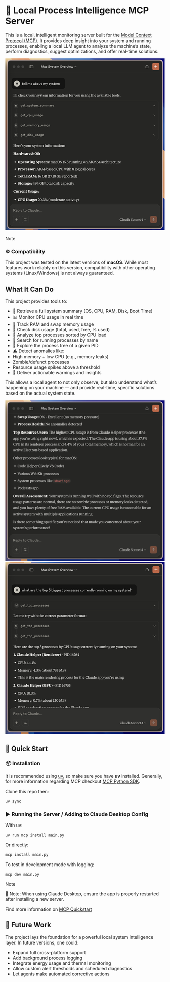 # 🧠 Local Process Intelligence MCP Server
This is a local, intelligent monitoring server built for the [Model Context Protocol (MCP)](https://docs.anthropic.com/en/docs/mcp). It provides deep insight into your system and running processes, enabling a local LLM agent to analyze the machine’s state, perform diagnostics, suggest optimizations, and offer real-time solutions.

<img src="img/img1.png" alt="Screenshot" width="600">

> [!NOTE]
> ### ⚙️ Compatibility
> This project was tested on the latest versions of **macOS**. While most features work reliably on this version, compatibility with other operating systems (Linux/Windows) is not always guaranteed.

## What It Can Do
This project provides tools to:
- 🔧 Retrieve a full system summary (OS, CPU, RAM, Disk, Boot Time)
- 📊 Monitor CPU usage in real time
- 💾 Track RAM and swap memory usage
- 💽 Check disk usage (total, used, free, % used)
- 🧩 Analyze top processes sorted by CPU load
- 🔎 Search for running processes by name
- 🌲 Explore the process tree of a given PID
- ⚠️ Detect anomalies like:
- High memory + low CPU (e.g., memory leaks)
- Zombie/defunct processes
- Resource usage spikes above a threshold
- 🧠 Deliver actionable warnings and insights

This allows a local agent to not only observe, but also understand what’s happening on your machine — and provide real-time, specific solutions based on the actual system state.

<img src="img/img2.png" alt="Screenshot" width="600">
<img src="img/img3.png" alt="Screenshot" width="600">

## 🚀 Quick Start
### 📦 Installation
It is recommended using [uv](https://github.com/astral-sh/uv), so make sure you have **uv** installed. Generally, for more information regarding MCP checkout [MCP Python SDK](https://github.com/modelcontextprotocol/python-sdk).

Clone this repo then:
```bash
uv sync
```

### ▶️ Running the Server / Adding to Claude Desktop Config
With uv:
```bash
uv run mcp install main.py
```
Or directly:
```bash
mcp install main.py
```
To test in development mode with logging:
```bash
mcp dev main.py
```
> [!NOTE]
> 🧠 Note: When using Claude Desktop, ensure the app is properly restarted after installing a new server.
>
> Find more information on [MCP Quickstart](https://modelcontextprotocol.io/quickstart/user)

## 🚧 Future Work
The project lays the foundation for a powerful local system intelligence layer. In future versions, one could:
- Expand full cross-platform support
- Add background process logging
- Integrate energy usage and thermal monitoring
- Allow custom alert thresholds and scheduled diagnostics
- Let agents make automated corrective actions
